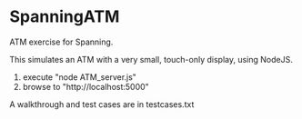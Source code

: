 # SpanningATM

ATM exercise for Spanning.

This simulates an ATM with a very small, touch-only display, using NodeJS.

<ol>
<li>execute "node ATM_server.js"</li>
<li>browse to "http://localhost:5000"</li>
</ol>
A walkthrough and test cases are in testcases.txt
